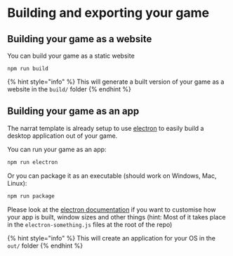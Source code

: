 # Building and exporting your game

## Building your game as a website

You can build your game as a static website

```
npm run build
```

{% hint style="info" %}
 This will generate a built version of your game as a website in the `build/` folder
{% endhint %}

## Building your game as an app

The narrat template is already setup to use [electron](https://www.electronjs.org) to easily build a desktop application out of your game.

You can run your game as an app:

```bash
npm run electron
```

Or you can package it as an executable \(should work on Windows, Mac, Linux\):

```bash
npm run package
```

Please look at the [electron documentation](https://www.electronjs.org/docs/latest/) if you want to customise how your app is built, window sizes and other things \(hint: Most of it takes place in the `electron-something.js` files at the root of the repo\)

{% hint style="info" %}
This will create an application for your OS in the `out/` folder
{% endhint %}

